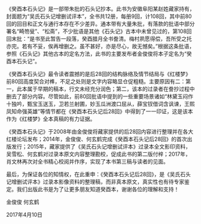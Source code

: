 《癸酉本石头记》是一部带朱批的石头记抄本。此书为安徽阜阳某赵姓藏家持有，封面题为“吴氏石头记增删试评本”，全书共12册，每册9回，计108回，其中前80回的回目和正文与通行本存在不少差异。通本带有大量朱批，有落款的批语中部分署名“畸笏叟”、“松斋”，不少批语是其他《石头记》古本中未曾见过的，第108回回末批：“是书至此暂告一段落，癸酉腊月全书誊清。梅村夙愿得偿，吾所受之托亦完。若有不妥，俟再增删之。虽不甚好，亦是尽心，故无憾矣。”根据这条批语，参照《石头记》其他古本的定名方法，此书的主要发布者金俊俊将本子定名为“癸酉本石头记”。

《癸酉本石头记》最令读者震撼的是后28回的结构脉络及情节结局与《红楼梦》前80回高度契合对榫，不足之处则是文字内容略显仓促粗糙。主要原因有二：第一，此本属于早期的稿本，行文未经充分润色；第二，该本的过录者在誊抄过程中删去了部分内容。尽管如此，前80回批语中提到的一些重要场景诸如“林黛玉闷作十独吟，甄宝玉送玉，卫若兰射圃，妙玉瓜洲渡口屈从，薛宝钗借词含讽谏，王熙凤知命强英雄”等情节都在《癸酉本石头记后28回》中得到了一一印证，这是该本作为《红楼梦》全本真稿的有力证据。

《癸酉本石头记》于2008年由金俊俊将藏家提供的后28回内容进行整理并在各大红楼论坛发布；2014年，金俊俊、何玄鹤完成《癸酉本石头记后28回》的首次出版发行；2015年，藏家提供了《吴氏石头记增删试评本》过录本全文影印资料，吴雪松、何玄鹤对过录本原文内容整理勘校，促成此书的第二版付梓；2017年，肖文林再次对全书精心校阅并作序，实现了本书第三稿与读者的见面。

最后，为保证各位的知情权，在此重申：《癸酉本石头记后28回》，是《吴氏石头记增删试评本》过录本影像资料的整理稿，而非真本原文，真实性也有待专家鉴定。我们出版此书是为了让更多朋友知道癸酉本，谢谢各位的理解和支持！

金俊俊 何玄鹤

2017年4月10日


